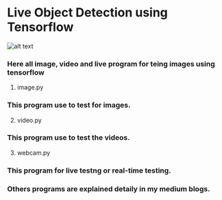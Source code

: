 # Live Object Detection using Tensorflow

![alt text](http://url/to/Tensorflow-Object-Detection.png)



### Here all image, video and live program for teing images using tensorflow

1. image.py

### This program use to test for images.

2. video.py

###  This program use to test the videos.

3. webcam.py

###  This program for live testng or real-time testing.


###  Others programs are explained detaily in my medium blogs.



